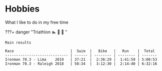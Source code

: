 # Hobbies

What I like to do in my free time

???+ danger "Triathlon   🏊‍ 🚴‍ 🏃 ‍"
    
    Main results 

    Race                          |  Swim  |   Bike   |   Run    |  Total
    ----------------------------- | ------ | -------- | -------- | -------
    Ironman 70.3 - Lima    2019   | 37:21  |  2:36:29 |  1:41:59 | 5:00:53
    Ironman 70.3 - Raleigh 2018   | 58:34  |  3:12:30 |  2:14:40 | 6:32:16
    
